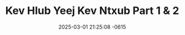 ---
layout: movie-video-data
date: 2025-03-01 21:25:08 -0615
categories: movie

# Site Attributes
title: "Kev Hlub Yeej Kev Ntxub Part 1 & 2"
permalink: "/movie/Kev_Hlub_Yeej_Kev_Ntxub_Part_1_&_2"

# Movie Attributes
synopsis: "Txawm koj yuav loj lauj lub seev tsaj kuv yuav me li lub seev dawb yog kuv tau koj yuav cai nyob sawm npoo txaj rau kuv tawb."
producer: "Sy Production"
director: "Yaj Sawm, Yaj Phaus"
writer: "Yaj Sawm, Yaj Phaus"
video_link: "https://youtu.be/oGNvkuB_fA4?si=XaUJ4U1uy-McK52m"
genre: "Romance Comedy"
year: "2009"
release_type: "DVD"
storage: "Private"
thumbnail: "/assets/images/movie_thumbnails/Kev Hlub Yeej Kev Ntxub Part 1 & 2.jpeg"
publishing_company: "Sy Production"

# Sequels + Parts
base_movie: ""
total_parts: 0
sequel: ""

# Movie Cast
cast:
- name: "Paj Ntshua Nplaim"
- name: "Kab Npauj Vaj"
- name: "Yaj Xeeblij"
- name: "Vaj Xob"
- name: "Thoj Hwm"
- name: "Thoj Phab"
---